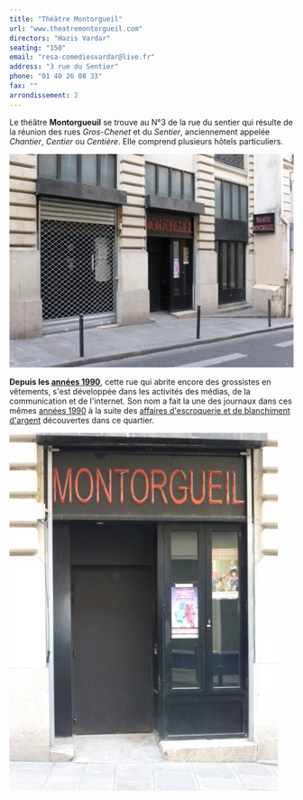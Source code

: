 ```yaml
---
title: "Théâtre Montorgueil"
url: "www.theatremontorgueil.com"
directors: "Hazis Vardar"
seating: "150"
email: "resa-comediesvardar@live.fr"
address: "3 rue du Sentier"
phone: "01 40 26 08 33"
fax: ""
arrondissement: 2
---
```



Le théâtre **Montorgueuil** se trouve au N°3 de la rue du sentier qui résulte de la réunion des rues *Gros-Chenet* et du *Sentier*, anciennement appelée *Chantier*, *Centier* ou *Centière*. Elle comprend plusieurs hôtels particuliers.

![Théâtre Montorgueil](../images/2eme/theatre-montorgueil/theatre-montorgueil-1.png)

**Depuis les [années 1990](https://fr.wikipedia.org/wiki/Ann%C3%A9es_1990 "Années 1990")**, cette rue qui abrite encore des grossistes en vêtements, s'est développée dans les activités des médias, de la communication et de l'internet. Son nom a fait la une des journaux dans ces mêmes [années 1990](https://fr.wikipedia.org/wiki/Ann%C3%A9es_1990 "Années 1990") à la suite des [affaires d'escroquerie et de blanchiment d'argent](https://fr.wikipedia.org/wiki/Affaire_du_Sentier_II "Affaire du Sentier II") découvertes dans ce quartier.

![Théâtre Montorgueil](../images/2eme/theatre-montorgueil/theatre-montorgueil-2.png)